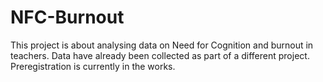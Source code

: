 # NFC-Burnout
This project is about analysing data on Need for Cognition and burnout in teachers. Data have already been collected as part of a different project. Preregistration is currently in the works.
